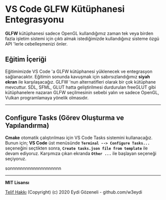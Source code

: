 # VS Code GLFW Kütüphanesi Entegrasyonu

**GLFW** kütüphanesi sadece OpenGL kullandığımız zaman tek veya birden fazla işletim sistemi için çıktı almak istediğimizde kullandığınız sisteme özgü API 'lerle cebelleşmenizi önler.

## Eğitim İçeriği

Eğitimimizde VS Code 'a GLFW kütüphanesi yüklenecek ve entegrasyon sağlanacaktır. Eğitimin sonunda kavuşmak için sabırsızlandığımız **siyah ekran** ile karşılaşacağız. GLFW 'nun alternatifleri olarak bir çok kütüphane mevcuttur. SDL, SFML, GLUT hatta geliştirilmesi durdurulan freeGLUT gibi kütüphanelere nazaran GLFW seçilmesinin sebebi yalın ve sadece OpenGL, Vulkan programlamaya yönelik olmasıdır.

---

## Configure Tasks (Görev Oluşturma ve Yapılandırma)

**Cmake** otomatik çalıştırılması için VS Code Tasks sistemini kullanacağız. Bunun için; **VS Code** üst menüsünde **`Terminal --> Configure Tasks...`** seçeneğini seçtikten sonra, **`Create tasks.json file from template`** ile devam ediyoruz. Karşımıza çıkan ekranda **`Other ...`** ile başlayan seçeneği seçiyoruz.

sonnnnnnnnnnnnnnnnnnnn

---

**MIT Lisansı**

[Telif Hakkı](https://github.com/w3eydi/OpenGL-VSCode/blob/master/LICENSE) (Copyright) (c) 2020 Eydi Gözeneli - github.com/w3eydi
